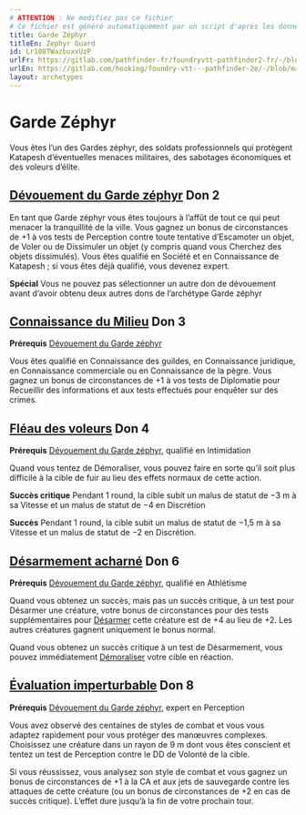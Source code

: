 ```yaml
---
# ATTENTION : Ne modifiez pas ce fichier
# Ce fichier est généré automatiquement par un script d'après les données du module Foundry VTT officiel et de sa traduction
title: Garde Zéphyr
titleEn: Zephyr Guard
id: Lr108TWazbuxxUzP
urlFr: https://gitlab.com/pathfinder-fr/foundryvtt-pathfinder2-fr/-/blob/master/data/archetypes/Lr108TWazbuxxUzP.htm
urlEn: https://gitlab.com/hooking/foundry-vtt---pathfinder-2e/-/blob/master/packs/data/archetypes.db/zephyr-guard.json
layout: archetypes
---
```

# Garde Zéphyr

Vous êtes l’un des Gardes zéphyr, des soldats professionnels qui protègent Katapesh d’éventuelles menaces militaires, des sabotages économiques et des voleurs d’élite. 

## [Dévouement du Garde zéphyr](../dons/dévouement-de-garde-zéphyr.md) Don 2

En tant que Garde zéphyr vous êtes toujours à l’affût de tout ce qui peut menacer la tranquillité de la ville. Vous gagnez un bonus de circonstances de +1 à vos tests de Perception contre toute tentative d’Escamoter un objet, de Voler ou de Dissimuler un objet (y compris quand vous Cherchez des objets dissimulés). Vous êtes qualifié en Société et en Connaissance de Katapesh ; si vous êtes déjà qualifié, vous devenez expert.

**Spécial** Vous ne pouvez pas sélectionner un autre don de dévouement avant d’avoir obtenu deux autres dons de l’archétype Garde zéphyr

## [Connaissance du Milieu](../dons/connaissance-du-milieu.md) Don 3

**Prérequis** [Dévouement du Garde zéphyr](../dons/dévouement-de-garde-zéphyr.md)

Vous êtes qualifié en Connaissance des guildes, en Connaissance juridique, en Connaissance commerciale ou en Connaissance de la pègre. Vous gagnez un bonus de circonstances de +1 à vos tests de Diplomatie pour Recueillir des informations et aux tests effectués pour enquêter sur des crimes.

## [Fléau des voleurs](../dons/fléau-des-voleurs.md) Don 4

**Prérequis** [Dévouement du Garde zéphyr](../dons/dévouement-de-garde-zéphyr.md), qualifié en Intimidation

Quand vous tentez de Démoraliser, vous pouvez faire en sorte qu’il soit plus difficile à la cible de fuir au lieu des effets normaux de cette action.

**Succès critique** Pendant 1 round, la cible subit un malus de statut de −3 m à sa Vitesse et un malus de statut de −4 en Discrétion

**Succès** Pendant 1 round, la cible subit un malus de statut de −1,5 m à sa Vitesse et un malus de statut de −2 en Discrétion.

## [Désarmement acharné](../dons/désarmement-acharné.md) Don 6

**Prérequis** [Dévouement du Garde zéphyr](../dons/dévouement-de-garde-zéphyr.md), qualifié en Athlétisme

Quand vous obtenez un succès, mais pas un succès critique, à un test pour Désarmer une créature, votre bonus de circonstances pour des tests supplémentaires pour [Désarmer](../actions/désarmer.md) cette créature est de +4 au lieu de +2. Les autres créatures gagnent uniquement le bonus normal.

Quand vous obtenez un succès critique à un test de Désarmement, vous pouvez immédiatement [Démoraliser](../actions/démoraliser.md) votre cible en réaction.

## [Évaluation imperturbable](../dons/estimation-imperturbable.md) Don 8

**Prérequis** [Dévouement du Garde zéphyr](../dons/dévouement-de-garde-zéphyr.md), expert en Perception

Vous avez observé des centaines de styles de combat et vous vous adaptez rapidement pour vous protéger des manœuvres complexes. Choisissez une créature dans un rayon de 9 m dont vous êtes conscient et tentez un test de Perception contre le DD de Volonté de la cible.

Si vous réussissez, vous analysez son style de combat et vous gagnez un bonus de circonstances de +1 à la CA et aux jets de sauvegarde contre les attaques de cette créature (ou un bonus de circonstances de +2 en cas de succès critique). L’effet dure jusqu’à la fin de votre prochain tour.

